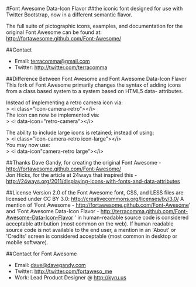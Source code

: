 #Font Awesome Data-Icon Flavor
##the iconic font designed for use with Twitter Bootstrap, now in a different semantic flavor.

The full suite of pictographic icons, examples, and documentation for the original Font Awesome can be found at:
http://fortawesome.github.com/Font-Awesome/

##Contact
- Email: terracomma@gmail.com
- Twitter: http://twitter.com/terracomma

##Difference Between Font Awesome and Font Awesome Data-Icon Flavor
This fork of Font Awesome primarily changes the syntax of adding icons from a class based system to a system based on HTML5 data- attributes.

Instead of implementing a retro camera icon via:  
	>    &lt;i class="icon-camera-retro"&gt;&lt;/i&gt;  
The icon can now be implemented via:   
	>    &lt;i data-icon="retro-camera"&gt;&lt;/i&gt;   
     
The ability to include large icons is retained; instead of using:   
	>    &lt;i class="icon-camera-retro icon-large"&gt;&lt;/i&gt;   
You may now use:   
	>    &lt;i data-icon"camera-retro large"&gt;&lt;/i&gt;   
 
##Thanks
Dave Gandy, for creating the original Font Awesome - http://fortawesome.github.com/Font-Awesome/  
Jon Hicks, for the article at 24ways that inspired this - http://24ways.org/2011/displaying-icons-with-fonts-and-data-attributes

##License
Version 2.0 of the Font Awesome font, CSS, and LESS files are licensed under CC BY 3.0:
http://creativecommons.org/licenses/by/3.0/
A mention of 'Font Awesome - http://fortawesome.github.com/Font-Awesome'
and 'Font Awesome Data-Icon Flavor - http://terracomma.github.com/Font-Awesome-Data-Icon-Flavor '
in human-readable source code is considered acceptable attribution (most common on the
web). If human readable source code is not available to the end user, a mention in an 'About' 
or 'Credits' screen is considered acceptable (most common in desktop or mobile software).

##Contact for Font Awesome
- Email: dave@davegandy.com  
- Twitter: http://twitter.com/fortaweso_me  
- Work: Lead Product Designer @ http://kyru.us  